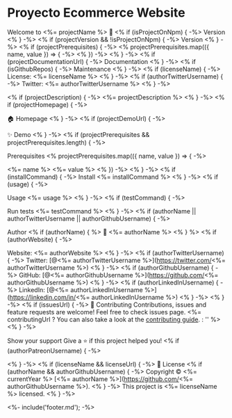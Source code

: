 # Proyecto Ecommerce Website

Welcome to <%= projectName %> 👋
<% if (isProjectOnNpm) { -%> Version <% } -%> <% if (projectVersion && !isProjectOnNpm) { -%> Version <% } -%> <% if (projectPrerequisites) { -%> <% projectPrerequisites.map(({ name, value }) => { -%>  <% }) -%> <% } -%> <% if (projectDocumentationUrl) { -%> Documentation <% } -%> <% if (isGithubRepos) { -%> Maintenance <% } -%> <% if (licenseName) { -%> License: <%= licenseName %> <% } -%> <% if (authorTwitterUsername) { -%> Twitter: <%= authorTwitterUsername %> <% } -%>

<% if (projectDescription) { -%>
<%= projectDescription %> <% } -%> <% if (projectHomepage) { -%>

🏠 Homepage
<% } -%> <% if (projectDemoUrl) { -%>

✨ Demo
<% } -%> <% if (projectPrerequisites && projectPrerequisites.length) { -%>

Prerequisites
<% projectPrerequisites.map(({ name, value }) => { -%>

<%= name %> <%= value %> <% }) -%> <% } -%> <% if (installCommand) { -%>
Install
<%= installCommand %>
<% } -%> <% if (usage) { -%>

Usage
<%= usage %>
<% } -%> <% if (testCommand) { -%>

Run tests
<%= testCommand %>
<% } -%> <% if (authorName || authorTwitterUsername || authorGithubUsername) { -%>

Author
<% if (authorName) { %> 👤 <%= authorName %> <% } %> <% if (authorWebsite) { -%>

Website: <%= authorWebsite %> <% } -%> <% if (authorTwitterUsername) { -%>
Twitter: [@<%= authorTwitterUsername %>](https://twitter.com/<%= authorTwitterUsername %>) <% } -%> <% if (authorGithubUsername) { -%>
GitHub: [@<%= authorGithubUsername %>](https://github.com/<%= authorGithubUsername %>) <% } -%> <% if (authorLinkedInUsername) { -%>
LinkedIn: [@<%= authorLinkedInUsername %>](https://linkedin.com/in/<%= authorLinkedInUsername %>) <% } -%> <% } -%> <% if (issuesUrl) { -%>
🤝 Contributing
Contributions, issues and feature requests are welcome!
Feel free to check issues page. <%= contributingUrl ? You can also take a look at the [contributing guide](${contributingUrl}). : '' %> <% } -%>

Show your support
Give a ⭐️ if this project helped you! <% if (authorPatreonUsername) { -%>

 <% } -%> <% if (licenseName && licenseUrl) { -%>
📝 License
<% if (authorName && authorGithubUsername) { -%> Copyright © <%= currentYear %> [<%= authorName %>](https://github.com/<%= authorGithubUsername %>).
<% } -%> This project is <%= licenseName %> licensed. <% } -%>

<%- include('footer.md'); -%>






